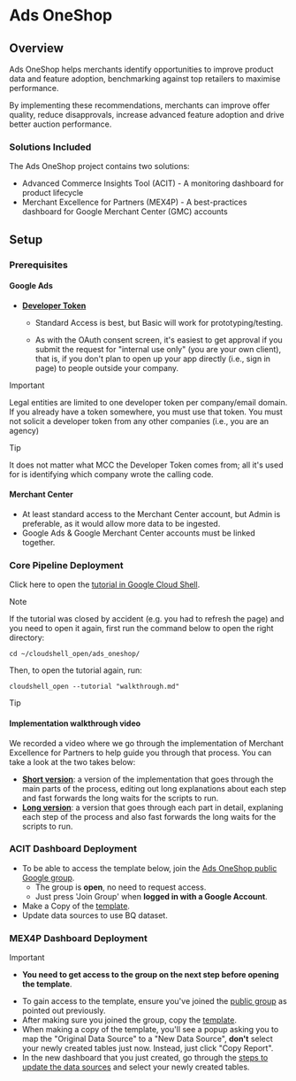 # Ads OneShop

## Overview

Ads OneShop helps merchants identify opportunities to improve product data and
feature adoption, benchmarking against top retailers to maximise performance.

By implementing these recommendations, merchants can improve offer quality,
reduce disapprovals, increase advanced feature adoption and drive better auction
performance.

### Solutions Included

The Ads OneShop project contains two solutions:

*   Advanced Commerce Insights Tool (ACIT) - A monitoring dashboard for product lifecycle
*   Merchant Excellence for Partners (MEX4P) - A best-practices dashboard for Google Merchant Center (GMC) accounts


## Setup

### Prerequisites

#### Google Ads

*   [**Developer Token**](https://developers.google.com/google-ads/api/docs/get-started/dev-token)

    *   Standard Access is best, but Basic will work for prototyping/testing.

    *   As with the OAuth consent screen, it's easiest to get approval if you
        submit the request for "internal use only" (you are your own client),
        that is, if you don't plan to open up your app directly (i.e., sign in
        page) to people outside your company.


> [!IMPORTANT]
>    Legal entities are limited to one developer token per
>    company/email domain. If you already have a token somewhere, you must
>    use that token. You must not solicit a developer token from any other
>    companies (i.e., you are an agency)

> [!TIP]
>    It does not matter what MCC the Developer Token comes from;
>    all it's used for is identifying  which company wrote the calling code.

#### Merchant Center

*   At least standard access to the Merchant Center account, but Admin is preferable, as it would allow more data to be ingested.
*   Google Ads & Google Merchant Center accounts must be linked together.

### Core Pipeline Deployment

Click here to open the [tutorial in Google Cloud Shell](https://console.cloud.google.com/?cloudshell=true&cloudshell_git_repo=https://github.com/google/ads_oneshop&cloudshell_tutorial=walkthrough.md).

> [!NOTE]
> If the tutorial was closed by accident (e.g. you had to refresh the page) and you need to open it again, first run the command below to open the right directory:
>
> `cd ~/cloudshell_open/ads_oneshop/`
>
> Then, to open the tutorial again, run:
>
> `cloudshell_open --tutorial "walkthrough.md"`

> [!TIP]
> #### Implementation walkthrough  video
> We recorded a video where we go through the implementation of Merchant Excellence for Partners to help guide you through that process. You can take a look at the two takes below:
> * **[Short version](https://www.youtube.com/watch?v=8Fb-X7IJxcI)**: a version of the implementation that goes through the main parts of the process, editing out long explanations about each step and fast forwards the long waits for the scripts to run.
> * **[Long version](https://www.youtube.com/watch?v=ji8RaVgBcUI)**: a version that goes through each part in detail, explaning each step of the process and also fast forwards the long waits for the scripts to run.

### ACIT Dashboard Deployment

*   To be able to access the template below, join the
    [Ads OneShop public Google group](https://groups.google.com/g/ads-oneshop).
    *   The group is **open**, no need to request access.
    *   Just press 'Join Group' when **logged in with a Google Account**.
*   Make a Copy of the
    [template](https://lookerstudio.google.com/c/u/0/reporting/666f766e-6b80-48fb-94ca-aa8efe1113a0/page/RLaHD).
*   Update data sources to use BQ dataset.

### MEX4P Dashboard Deployment

> [!IMPORTANT]
> *    **You need to get access to the group on the next step before opening the template**.
*   To gain access to the template, ensure you've joined the
    [public group](https://groups.google.com/g/ads-oneshop) as pointed out
    previously.
*   After making sure you joined the group, copy the
    [template](https://lookerstudio.google.com/c/u/0/reporting/8b2138b7-6fd2-4c99-9910-a5f5b109015e/page/2RkaD).
*   When making a copy of the template, you'll see a popup asking you to map the "Original Data Source" to a "New Data Source", **don't** select your newly created tables just now. Instead, just click "Copy Report".
*   In the new dashboard that you just created, go through the [steps to update the data sources](https://cloud.google.com/looker/docs/studio/edit-a-data-source-article) and select your newly created tables.
